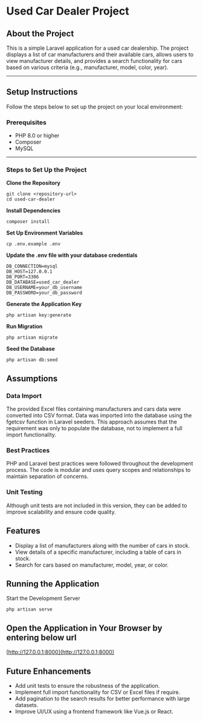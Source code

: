 # Used Car Dealer Project

## About the Project
This is a simple Laravel application for a used car dealership. The project displays a list of car manufacturers and their available cars, allows users to view manufacturer details, and provides a search functionality for cars based on various criteria (e.g., manufacturer, model, color, year).

---

## Setup Instructions
Follow the steps below to set up the project on your local environment:

### Prerequisites
- PHP 8.0 or higher
- Composer
- MySQL 

---

### Steps to Set Up the Project

**Clone the Repository**
```
git clone <repository-url>
cd used-car-dealer
```
**Install Dependencies**
```
composer install
```
**Set Up Environment Variables**
```
cp .env.example .env
```
**Update the .env file with your database credentials**
```
DB_CONNECTION=mysql
DB_HOST=127.0.0.1
DB_PORT=3306
DB_DATABASE=used_car_dealer
DB_USERNAME=your_db_username
DB_PASSWORD=your_db_password
```
**Generate the Application Key**
```
php artisan key:generate
```
**Run Migration**
```
php artisan migrate
```
**Seed the Database**
```
php artisan db:seed
```

## Assumptions
### Data Import
The provided Excel files containing manufacturers and cars data were converted into CSV format.
Data was imported into the database using the fgetcsv function in Laravel seeders.
This approach assumes that the requirement was only to populate the database, not to implement a full import functionality.
### Best Practices
PHP and Laravel best practices were followed throughout the development process.
The code is modular and uses query scopes and relationships to maintain separation of concerns.
### Unit Testing
Although unit tests are not included in this version, they can be added to improve scalability and ensure code quality.

## Features
* Display a list of manufacturers along with the number of cars in stock.
* View details of a specific manufacturer, including a table of cars in stock.
* Search for cars based on manufacturer, model, year, or color.

## Running the Application
Start the Development Server
```
php artisan serve
```

## Open the Application in Your Browser by entering below url
[http://127.0.0.1:8000](http://127.0.0.1:8000)

## Future Enhancements
* Add unit tests to ensure the robustness of the application.
* Implement full import functionality for CSV or Excel files if require.
* Add pagination to the search results for better performance with large datasets.
* Improve UI/UX using a frontend framework like Vue.js or React.
